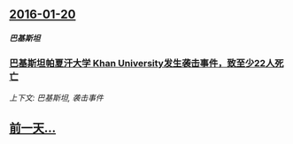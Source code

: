 ## [2016-01-20](/news/2016/01/20/index.md)

##### 巴基斯坦
### [巴基斯坦帕夏汗大学 Khan University发生袭击事件，致至少22人死亡 ](/news/2016/01/20/巴基斯坦帕夏汗大学-Khan-University发生袭击事件-致至少22人死亡.md)
_上下文: 巴基斯坦, 袭击事件_

## [前一天...](/news/2016/01/16/index.md)

